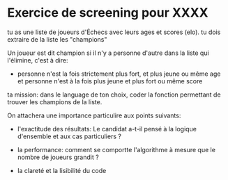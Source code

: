 
# Exercice de screening pour XXXX

tu as une liste de joueurs d'Échecs avec leurs ages et scores (elo).
tu dois extraire de la liste les "champions"

Un joueur est dit champion si il n'y a personne d'autre dans la liste qui l'élimine, c'est à dire: 

* personne n'est  la fois strictement plus fort, et plus jeune ou même age et personne n'est à la fois plus jeune et plus fort ou même score

ta mission: dans le language de ton choix, coder la fonction permettant de trouver les champions de la liste.

On attachera une importance particulire aux points suivants:

* l'exactitude des résultats: Le candidat a-t-il pensé à la logique d'ensemble et aux cas particuliers ?

* la performance: comment se comportte l'algorithme à mesure que le nombre de joueurs grandit ?

* la clareté et la lisibilité du code